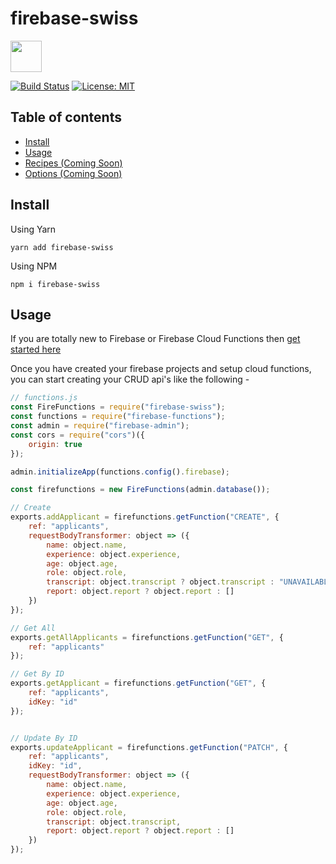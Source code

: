 # firebase-swiss 

 <img src="https://res.cloudinary.com/ddbxzcb7k/image/upload/v1568999179/firebaseswiss-02_hy9whb.png" width="50">
 
[![Build Status](https://circleci.com/gh/LogRocket/redux-logger/tree/master.svg?style=svg)](https://circleci.com/gh/tstreamDOTh/firebase-swiss/tree/master)  [![License: MIT](https://img.shields.io/badge/License-MIT-yellow.svg)](https://opensource.org/licenses/MIT)



## Table of contents

-   [Install](#install)
-   [Usage](#usage)
-   [Recipes (Coming Soon)](#recipes)
-   [Options (Coming Soon) ](#options)

## Install

Using Yarn

`yarn add firebase-swiss`

Using NPM

`npm i firebase-swiss`


## Usage

If you are totally new to Firebase or Firebase Cloud Functions then [get started here](https://firebase.google.com/docs/functions/get-started)

Once you have created your firebase projects and setup cloud functions, you can start creating your CRUD api's like the following -

```javascript
// functions.js
const FireFunctions = require("firebase-swiss");
const functions = require("firebase-functions");
const admin = require("firebase-admin");
const cors = require("cors")({
	origin: true
});

admin.initializeApp(functions.config().firebase);

const firefunctions = new FireFunctions(admin.database());

// Create
exports.addApplicant = firefunctions.getFunction("CREATE", {
	ref: "applicants",
	requestBodyTransformer: object => ({
		name: object.name,
		experience: object.experience,
		age: object.age,
		role: object.role,
		transcript: object.transcript ? object.transcript : "UNAVAILABLE",
		report: object.report ? object.report : []
	})
});

// Get All
exports.getAllApplicants = firefunctions.getFunction("GET", {
	ref: "applicants"
});

// Get By ID
exports.getApplicant = firefunctions.getFunction("GET", {
	ref: "applicants",
	idKey: "id"
});


// Update By ID
exports.updateApplicant = firefunctions.getFunction("PATCH", {
	ref: "applicants",
	idKey: "id",
	requestBodyTransformer: object => ({
		name: object.name,
		experience: object.experience,
		age: object.age,
		role: object.role,
		transcript: object.transcript,
		report: object.report ? object.report : []
	})
});

```
